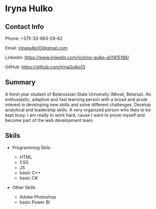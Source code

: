# Iryna Hulko


## Contact Info

Phone: +375-33-663-28-62

Email: irinagulko13@gmail.com

Linkedin: https://www.linkedin.com/in/irina-gulko-a01415188/

GitHub: https://github.com/IrinaGulko13


## Summary

A third-year student of Belarussian State University (Minsk, Belarus). An enthusiastic, adaptive and fast learning person with a broad and acute interest in developing new skills and solve different challenges. Develop analytical and leadership skills. A very organized person who likes to be kept busy. I am ready to work hard, cause I want to prove myself and become part of the web development team.

## Skils 

* Programming Skils
    * HTML
    * CSS
    * JS
    * basic C++
    * basic C#

* Other Skills
    * Adobe Photoshop
    * basic Power BI
    